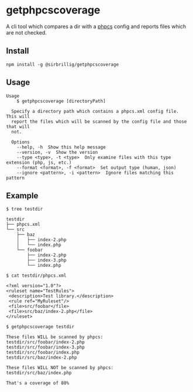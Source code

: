 # getphpcscoverage

A cli tool which compares a dir with a [phpcs](https://github.com/squizlabs/PHP_CodeSniffer) config and reports files which are not checked.

## Install

`npm install -g @sirbrillig/getphpcscoverage`

## Usage

```
Usage
    $ getphpcscoverage [directoryPath]

  Specify a directory path which contains a phpcs.xml config file. This will
  report the files which will be scanned by the config file and those that will
  not.

  Options
    --help, -h  Show this help message
    --version, -v  Show the version
    --type <type>, -t <type>  Only examine files with this type extension (php, js, etc.)
    --format <format>, -f <format>  Set output type (human, json)
    --ignore <pattern>, -i <pattern>  Ignore files matching this pattern
```

## Example

```
$ tree testdir

testdir
├── phpcs.xml
└── src
    ├── baz
    │   ├── index-2.php
    │   └── index.php
    └── foobar
        ├── index-2.php
        ├── index-3.php
        └── index.php

$ cat testdir/phpcs.xml

<?xml version="1.0"?>
<ruleset name="TestRules">
 <description>Test library.</description>
 <rule ref="MyRuleset"/>
 <file>src/foobar</file>
 <file>src/baz/index-2.php</file>
</ruleset>

$ getphpcscoverage testdir

These files WILL be scanned by phpcs:
testdir/src/foobar/index-2.php
testdir/src/foobar/index-3.php
testdir/src/foobar/index.php
testdir/src/baz/index-2.php

These files WILL NOT be scanned by phpcs:
testdir/src/baz/index.php

That's a coverage of 80%
```
